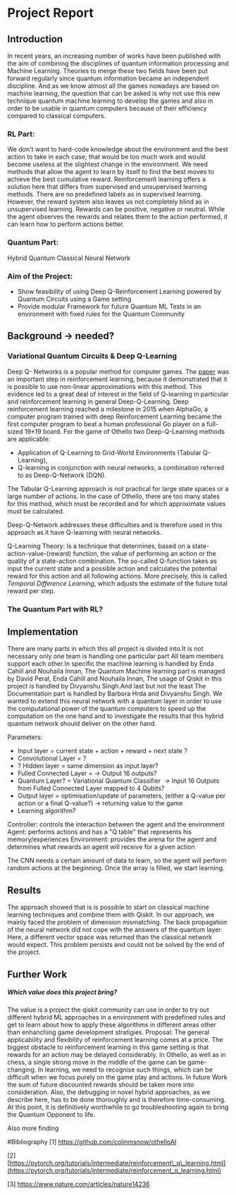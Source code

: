 # Project Report

## Introduction

In recent years, an increasing number of works have been published with the aim of combining the disciplines of quantum information processing and Machine Learning. Theories to merge these two fields have been put forward regularly since quantum information became an independent discipline.
And as we know almost all the games nowadays are based on machine learning, the question that can be asked is why not use this new technique quantum machine learning to develop the games and also in order to be usable in quantum computers because of their efficiency compared to classical computers.

### RL Part:

We don't want to hard-code knowledge about the environment and the best action to take in each case; that would be too much work and would become useless at the slightest change in the environment. We need methods that allow the agent to learn by itself to find the best moves to achieve the best cumulative reward.
Reinforcement learning offers a solution here that differs from supervised and unsupervised learning methods. There are no predefined labels as in supervised learning. However, the reward system also leaves us not completely blind as in unsupervised learning. Rewards can be positive, negative or neutral. While the agent observes the rewards and relates them to the action performed, it can learn how to perform actions better.

### Quantum Part:

Hybrid Quantum Classical Neural Network

### Aim of the Project:

- Show feasibility of using Deep Q-Reinforcement Learning powered by Quantum Circuits using a Game setting
- Provide modular Framework for future Quantum ML Tests in an environment with fixed rules for the Quantum Community

## Background -> needed?

### Variational Quantum Circuits & Deep Q-Learning

Deep Q- Networks is a popular method for computer games. The [paper](https://www.nature.com/articles/nature14236) was an important step in reinforcement learning, because it demonstrated that it is possible to use non-linear approximations with this method. This evidence led to a great deal of interest in the field of Q-learning in particular and reinforcement learning in general
Deep-Q-Learning. Deep reinforcement learning reached a milestone in 2015 when AlphaGo, a computer program trained with deep Reinforcement Learning became the first computer program to beat a human professional Go player on a full-sized 19×19 board.
For the game of Othello two Deep-Q-Learning methods are applicable:

- Application of Q-Learning to Grid-World Environments (Tabular Q-Learning),
- Q-learning in conjunction with neural networks, a combination referred to as Deep-Q-Network (DQN).

The Tabular Q-Learning approach is not practical for large state spaces or a large number of actions. In the case of Othello, there are too many states for this method, which must be recorded and for which approximate values must be calculated.

Deep-Q-Network addresses these difficulties and is therefore used in this approach as it have Q-learning with neural networks.

Q-Learning Theory:
Is a technique that determines, based on a state-action-value-(reward) function, the value of performing an action or the quality of a state-action combination. The so-called Q-function takes as input the current state and a possible action and calculates the potential reward for this action and all following actions. More precisely, this is called *Temporal Difference Learning*, which adjusts the estimate of the future total reward per step.

### The Quantum Part with RL?

## Implementation

There are many parts in which this all project is divided into.It is not necessary only one team is handling one particular part All team members support each other.In specific the machine learning is handled by Enda Cahill and Nouhaila Innan, The Quantum Machine learning part is managed by David Peral, Enda Cahill and Nouhaila Innan, The usage of Qiskit in this project is handled by Divyanshu Singh.And last but not the least The Documentation part is handled by Barbora Hrda and Divyanshu Singh.
We wanted to extend this neural network with a quantum layer in order to use the computational power of the quantum computers to speed up the computation on the one hand and to investigate the results that this hybrid quantum network should deliver on the other hand.

Parameters:

- Input layer = current state + action + reward + next state ?
- Convolutional Layer = ?
- ? Hidden layer = same dimension as input layer?
- Fulled Connected Layer = -> Output 16 outputs?
- Quantum Layer? = Variational Quantum Classifier  -> Input 16 Outputs from Fulled Connected Layer mapped to 4 Qubits?
- Output layer = optimisation/update of parameters, (either a Q-value per action or a final Q-value?) -> returning value to the game
- Learning algorithm?

Controller: controls the interaction between the agent and the environment
Agent: performs actions and has a "Q table" that represents his memory/experiences
Environment: provides the arena for the agent and determines what rewards an agent will receive for a given action

The CNN needs a certain amount of data to learn, so the agent will perform random actions at the beginning. Once the array is filled, we start learning.

## Results

The approach showed that is is possible to start on classical machine learning techniques and combine them with Qiskit. In our approach, we mainly faced the problem of dimension mismatching. The back propagation of the neural network did not cope with the answers of the quantum layer. Here, a different vector space was returned than the classical network would expect. This problem persists and could not be solved by the end of the project.

## Further Work

##### Which value does this project bring?
The value is a project the qiskit community can use in order to try out different hybrid ML approaches in a environment with predefined rules and get to learn about how to apply these algorithms in different areas other than enhanching game development
stratigies.
Proposal:
The general applicability and flexibility of reinforcement learning comes at a price. The biggest obstacle to reinforcement learning in this game setting is that rewards for an action may be delayed considerably. In Othello, as well as in chess, a single strong move in the middle of the game can be game-changing. In learning, we need to recognise such things, which can be difficult when we focus purely on the game play and actions. In future Work the sum of future discounted rewards should be taken more into consideration.
Also, the debugging in novel hybrid approaches, as we describe here, has to be done thoroughly and is therefore time-consuming. At this point, it is definitively worthwhile to go troubleshooting again to bring the Quantum Opponent to life.

Also more finding

#Bibliography
\[1\] https://github.com/colinmsnow/othelloAI

\[2\] [https://pytorch.org/tutorials/intermediate/reinforcement\_q\_learning.html](https://pytorch.org/tutorials/intermediate/reinforcement_q_learning.html)

\[3\] https://www.nature.com/articles/nature14236